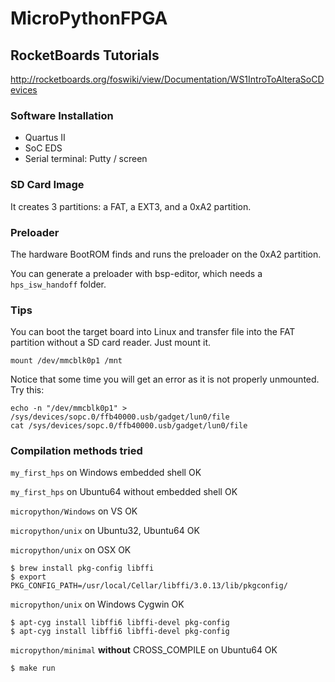 # MicroPythonFPGA

## RocketBoards Tutorials
http://rocketboards.org/foswiki/view/Documentation/WS1IntroToAlteraSoCDevices

### Software Installation
* Quartus II
* SoC EDS
* Serial terminal: Putty / screen

### SD Card Image
It creates 3 partitions: a FAT, a EXT3, and a 0xA2 partition.

### Preloader
The hardware BootROM finds and runs the preloader on the 0xA2 partition.

You can generate a preloader with bsp-editor, which needs a `hps_isw_handoff` folder.

### Tips
You can boot the target board into Linux and transfer file into the FAT partition without a SD card reader. Just mount it.
```
mount /dev/mmcblk0p1 /mnt
```
Notice that some time you will get an error as it is not properly unmounted. Try this:
```
echo -n "/dev/mmcblk0p1" > /sys/devices/sopc.0/ffb40000.usb/gadget/lun0/file
cat /sys/devices/sopc.0/ffb40000.usb/gadget/lun0/file
```

### Compilation methods tried
`my_first_hps` on Windows embedded shell OK

`my_first_hps` on Ubuntu64 without embedded shell OK

`micropython/Windows` on VS OK

`micropython/unix` on Ubuntu32, Ubuntu64 OK

`micropython/unix` on OSX OK

    $ brew install pkg-config libffi
    $ export PKG_CONFIG_PATH=/usr/local/Cellar/libffi/3.0.13/lib/pkgconfig/

`micropython/unix` on Windows Cygwin OK
    
    $ apt-cyg install libffi6 libffi-devel pkg-config
    $ apt-cyg install libffi6 libffi-devel pkg-config

`micropython/minimal` **without** CROSS_COMPILE on Ubuntu64 OK

    $ make run




